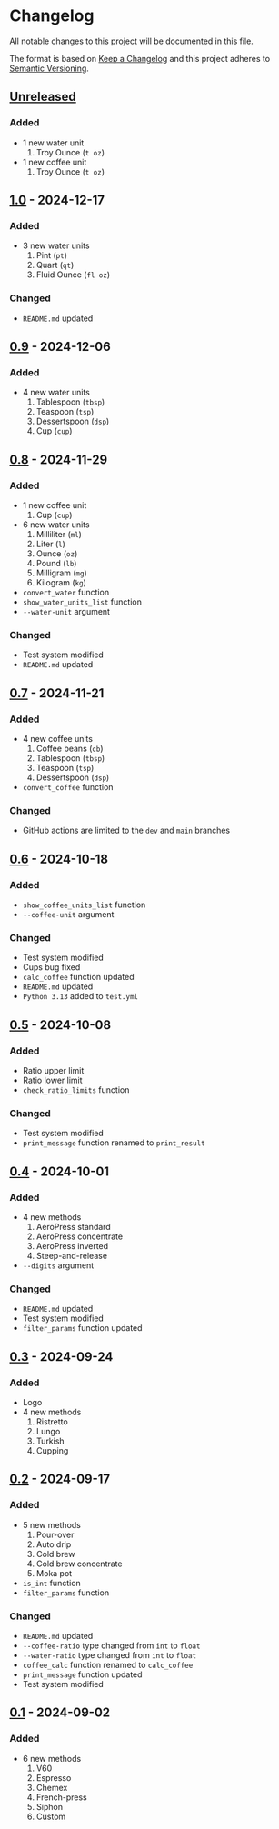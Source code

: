 # Changelog
All notable changes to this project will be documented in this file.

The format is based on [Keep a Changelog](http://keepachangelog.com/en/1.0.0/)
and this project adheres to [Semantic Versioning](http://semver.org/spec/v2.0.0.html).

## [Unreleased]
### Added
- 1 new water unit
	1. Troy Ounce (`t oz`)
- 1 new coffee unit
	1. Troy Ounce (`t oz`)
## [1.0] - 2024-12-17
### Added
- 3 new water units
	1. Pint (`pt`)
	2. Quart (`qt`)
	3. Fluid Ounce (`fl oz`)
### Changed
- `README.md` updated
## [0.9] - 2024-12-06
### Added
- 4 new water units
	1. Tablespoon (`tbsp`)
	2. Teaspoon (`tsp`)
	3. Dessertspoon (`dsp`)
	4. Cup (`cup`)
## [0.8] - 2024-11-29
### Added
- 1 new coffee unit
	1. Cup (`cup`)
- 6 new water units
	1. Milliliter (`ml`)
	2. Liter (`l`)
	3. Ounce (`oz`)
	4. Pound (`lb`)
	5. Milligram (`mg`)
	6. Kilogram (`kg`)
- `convert_water` function
- `show_water_units_list` function
- `--water-unit` argument
### Changed
- Test system modified
- `README.md` updated
## [0.7] - 2024-11-21
### Added
- 4 new coffee units
	1. Coffee beans (`cb`)
	2. Tablespoon (`tbsp`)
	3. Teaspoon (`tsp`)
	4. Dessertspoon (`dsp`)
- `convert_coffee` function
### Changed
- GitHub actions are limited to the `dev` and `main` branches
## [0.6] - 2024-10-18
### Added
- `show_coffee_units_list` function
- `--coffee-unit` argument
### Changed
- Test system modified
- Cups bug fixed
- `calc_coffee` function updated
- `README.md` updated
- `Python 3.13` added to `test.yml`
## [0.5] - 2024-10-08
### Added
- Ratio upper limit
- Ratio lower limit
- `check_ratio_limits` function
### Changed
- Test system modified
- `print_message` function renamed to `print_result`
## [0.4] - 2024-10-01
### Added
- 4 new methods
	1. AeroPress standard
	2. AeroPress concentrate
	3. AeroPress inverted
	4. Steep-and-release
- `--digits` argument
### Changed
- `README.md` updated
- Test system modified
- `filter_params` function updated
## [0.3] - 2024-09-24
### Added
- Logo
- 4 new methods
	1. Ristretto
	2. Lungo
	3. Turkish
	4. Cupping
## [0.2] - 2024-09-17
### Added
- 5 new methods
	1. Pour-over
	2. Auto drip
	3. Cold brew
	4. Cold brew concentrate
	5. Moka pot
- `is_int` function
- `filter_params` function
### Changed
- `README.md` updated
- `--coffee-ratio` type changed from `int` to `float`
- `--water-ratio` type changed from `int` to `float`
- `coffee_calc` function renamed to `calc_coffee`
- `print_message` function updated
- Test system modified
## [0.1] - 2024-09-02
### Added
- 6 new methods
	1. V60
	2. Espresso
	3. Chemex
	4. French-press
	5. Siphon
	6. Custom

[Unreleased]: https://github.com/sepandhaghighi/mycoffee/compare/v1.0...dev
[1.0]: https://github.com/sepandhaghighi/mycoffee/compare/v0.9...v1.0
[0.9]: https://github.com/sepandhaghighi/mycoffee/compare/v0.8...v0.9
[0.8]: https://github.com/sepandhaghighi/mycoffee/compare/v0.7...v0.8
[0.7]: https://github.com/sepandhaghighi/mycoffee/compare/v0.6...v0.7
[0.6]: https://github.com/sepandhaghighi/mycoffee/compare/v0.5...v0.6
[0.5]: https://github.com/sepandhaghighi/mycoffee/compare/v0.4...v0.5
[0.4]: https://github.com/sepandhaghighi/mycoffee/compare/v0.3...v0.4
[0.3]: https://github.com/sepandhaghighi/mycoffee/compare/v0.2...v0.3
[0.2]: https://github.com/sepandhaghighi/mycoffee/compare/v0.1...v0.2
[0.1]: https://github.com/sepandhaghighi/mycoffee/compare/c2d0bb4...v0.1



